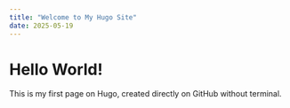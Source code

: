 ```yaml
---
title: "Welcome to My Hugo Site"
date: 2025-05-19
---
```


# Hello World!

This is my first page on Hugo, created directly on GitHub without terminal.
